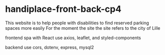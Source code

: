 # handiplace-front-back-cp4


This website is to help people with disabilities to find reserved parking spaces more easily
For the moment the site the site refers to the city of Lille

frontend spa with React
  use axios, leaflet, and styled-components
  
backend
  use cors, dotenv, express, mysql2
  
  
